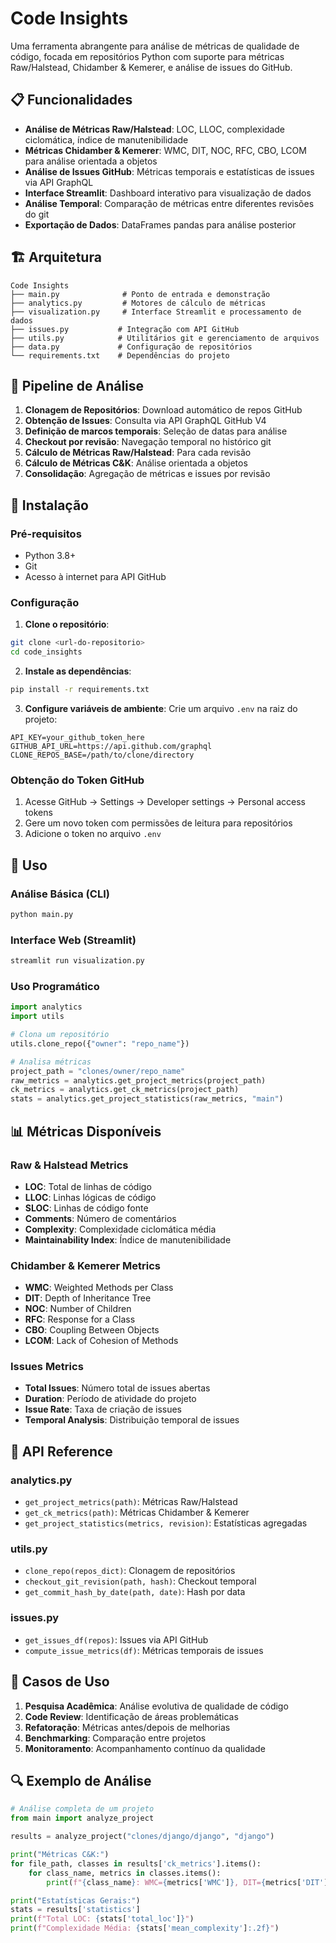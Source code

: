 # Code Insights

Uma ferramenta abrangente para análise de métricas de qualidade de código, focada em repositórios Python com suporte para métricas Raw/Halstead, Chidamber & Kemerer, e análise de issues do GitHub.

## 📋 Funcionalidades

- **Análise de Métricas Raw/Halstead**: LOC, LLOC, complexidade ciclomática, índice de manutenibilidade
- **Métricas Chidamber & Kemerer**: WMC, DIT, NOC, RFC, CBO, LCOM para análise orientada a objetos
- **Análise de Issues GitHub**: Métricas temporais e estatísticas de issues via API GraphQL
- **Interface Streamlit**: Dashboard interativo para visualização de dados
- **Análise Temporal**: Comparação de métricas entre diferentes revisões do git
- **Exportação de Dados**: DataFrames pandas para análise posterior

## 🏗️ Arquitetura

```
Code Insights
├── main.py              # Ponto de entrada e demonstração
├── analytics.py         # Motores de cálculo de métricas
├── visualization.py     # Interface Streamlit e processamento de dados
├── issues.py           # Integração com API GitHub
├── utils.py            # Utilitários git e gerenciamento de arquivos
├── data.py             # Configuração de repositórios
└── requirements.txt    # Dependências do projeto
```

## 🔄 Pipeline de Análise

1. **Clonagem de Repositórios**: Download automático de repos GitHub
2. **Obtenção de Issues**: Consulta via API GraphQL GitHub V4
3. **Definição de marcos temporais**: Seleção de datas para análise
4. **Checkout por revisão**: Navegação temporal no histórico git
5. **Cálculo de Métricas Raw/Halstead**: Para cada revisão
6. **Cálculo de Métricas C&K**: Análise orientada a objetos
7. **Consolidação**: Agregação de métricas e issues por revisão

## 🚀 Instalação

### Pré-requisitos
- Python 3.8+
- Git
- Acesso à internet para API GitHub

### Configuração

1. **Clone o repositório**:
```bash
git clone <url-do-repositorio>
cd code_insights
```

2. **Instale as dependências**:
```bash
pip install -r requirements.txt
```

3. **Configure variáveis de ambiente**:
Crie um arquivo `.env` na raiz do projeto:
```env
API_KEY=your_github_token_here
GITHUB_API_URL=https://api.github.com/graphql
CLONE_REPOS_BASE=/path/to/clone/directory
```

### Obtenção do Token GitHub
1. Acesse GitHub → Settings → Developer settings → Personal access tokens
2. Gere um novo token com permissões de leitura para repositórios
3. Adicione o token no arquivo `.env`

## 📖 Uso

### Análise Básica (CLI)
```bash
python main.py
```

### Interface Web (Streamlit)
```bash
streamlit run visualization.py
```

### Uso Programático
```python
import analytics
import utils

# Clona um repositório
utils.clone_repo({"owner": "repo_name"})

# Analisa métricas
project_path = "clones/owner/repo_name"
raw_metrics = analytics.get_project_metrics(project_path)
ck_metrics = analytics.get_ck_metrics(project_path)
stats = analytics.get_project_statistics(raw_metrics, "main")
```

## 📊 Métricas Disponíveis

### Raw & Halstead Metrics
- **LOC**: Total de linhas de código
- **LLOC**: Linhas lógicas de código  
- **SLOC**: Linhas de código fonte
- **Comments**: Número de comentários
- **Complexity**: Complexidade ciclomática média
- **Maintainability Index**: Índice de manutenibilidade

### Chidamber & Kemerer Metrics
- **WMC**: Weighted Methods per Class
- **DIT**: Depth of Inheritance Tree
- **NOC**: Number of Children
- **RFC**: Response for a Class
- **CBO**: Coupling Between Objects
- **LCOM**: Lack of Cohesion of Methods

### Issues Metrics
- **Total Issues**: Número total de issues abertas
- **Duration**: Período de atividade do projeto
- **Issue Rate**: Taxa de criação de issues
- **Temporal Analysis**: Distribuição temporal de issues

## 🔧 API Reference

### analytics.py
- `get_project_metrics(path)`: Métricas Raw/Halstead
- `get_ck_metrics(path)`: Métricas Chidamber & Kemerer
- `get_project_statistics(metrics, revision)`: Estatísticas agregadas

### utils.py
- `clone_repo(repos_dict)`: Clonagem de repositórios
- `checkout_git_revision(path, hash)`: Checkout temporal
- `get_commit_hash_by_date(path, date)`: Hash por data

### issues.py
- `get_issues_df(repos)`: Issues via API GitHub
- `compute_issue_metrics(df)`: Métricas temporais de issues

## 🎯 Casos de Uso

1. **Pesquisa Acadêmica**: Análise evolutiva de qualidade de código
2. **Code Review**: Identificação de áreas problemáticas
3. **Refatoração**: Métricas antes/depois de melhorias
4. **Benchmarking**: Comparação entre projetos
5. **Monitoramento**: Acompanhamento contínuo da qualidade

## 🔍 Exemplo de Análise

```python
# Análise completa de um projeto
from main import analyze_project

results = analyze_project("clones/django/django", "django")

print("Métricas C&K:")
for file_path, classes in results['ck_metrics'].items():
    for class_name, metrics in classes.items():
        print(f"{class_name}: WMC={metrics['WMC']}, DIT={metrics['DIT']}")

print("Estatísticas Gerais:")
stats = results['statistics']
print(f"Total LOC: {stats['total_loc']}")
print(f"Complexidade Média: {stats['mean_complexity']:.2f}")
```
